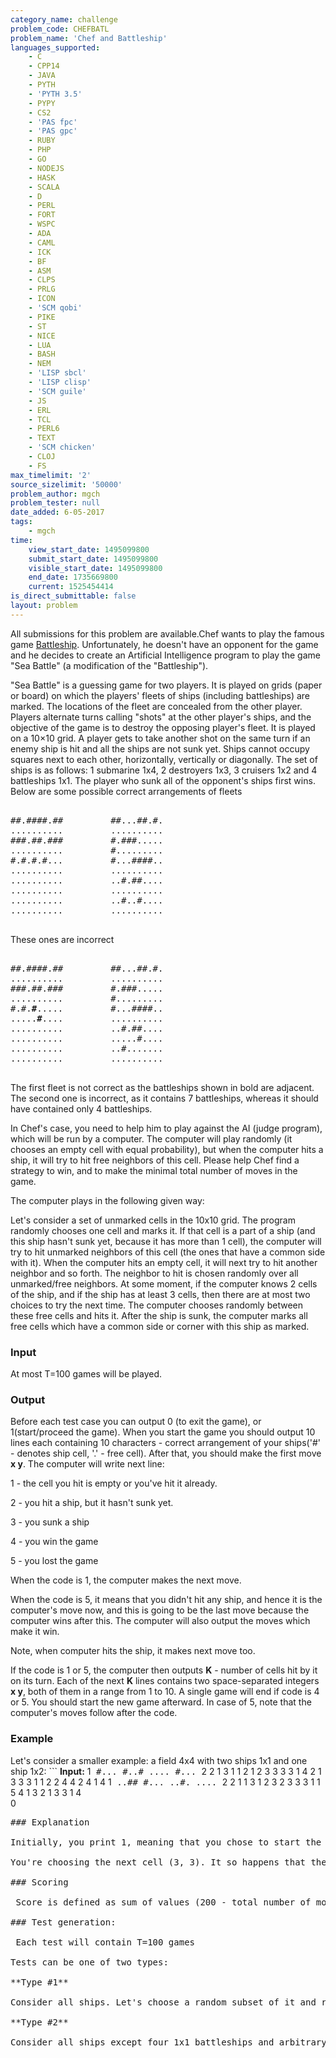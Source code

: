 ```yaml
---
category_name: challenge
problem_code: CHEFBATL
problem_name: 'Chef and Battleship'
languages_supported:
    - C
    - CPP14
    - JAVA
    - PYTH
    - 'PYTH 3.5'
    - PYPY
    - CS2
    - 'PAS fpc'
    - 'PAS gpc'
    - RUBY
    - PHP
    - GO
    - NODEJS
    - HASK
    - SCALA
    - D
    - PERL
    - FORT
    - WSPC
    - ADA
    - CAML
    - ICK
    - BF
    - ASM
    - CLPS
    - PRLG
    - ICON
    - 'SCM qobi'
    - PIKE
    - ST
    - NICE
    - LUA
    - BASH
    - NEM
    - 'LISP sbcl'
    - 'LISP clisp'
    - 'SCM guile'
    - JS
    - ERL
    - TCL
    - PERL6
    - TEXT
    - 'SCM chicken'
    - CLOJ
    - FS
max_timelimit: '2'
source_sizelimit: '50000'
problem_author: mgch
problem_tester: null
date_added: 6-05-2017
tags:
    - mgch
time:
    view_start_date: 1495099800
    submit_start_date: 1495099800
    visible_start_date: 1495099800
    end_date: 1735669800
    current: 1525454414
is_direct_submittable: false
layout: problem
---
```

All submissions for this problem are available.Chef wants to play the famous game [Battleship](https://en.wikipedia.org/wiki/Battleship_(game)). Unfortunately, he doesn't have an opponent for the game and he decides to create an Artificial Intelligence program to play the game "Sea Battle" (a modification of the "Battleship").

"Sea Battle" is a guessing game for two players. It is played on grids (paper or board) on which the players' fleets of ships (including battleships) are marked. The locations of the fleet are concealed from the other player. Players alternate turns calling "shots" at the other player's ships, and the objective of the game is to destroy the opposing player's fleet. It is played on a 10×10 grid. A player gets to take another shot on the same turn if an enemy ship is hit and all the ships are not sunk yet. Ships cannot occupy squares next to each other, horizontally, vertically or diagonally. The set of ships is as follows: 1 submarine 1x4, 2 destroyers 1x3, 3 cruisers 1x2 and 4 battleships 1x1. The player who sunk all of the opponent's ships first wins. Below are some possible correct arrangements of fleets

<pre>
<tt>
##.####.##         ##...##.#.
..........         ..........
###.##.###         #.###.....
..........         #.........
#.#.#.#...         #...####..
..........         ..........
..........         ..#.##....
..........         ..........
..........         ..#..#....
..........         ..........
</tt>
</pre> These ones are incorrect

<pre>
<tt>
##.####.##         ##...##.#.
..........         ..........
###.##.###         #.###.....
..........         #.........
#.#.<b>#</b>.....         #...####..
.....<b>#</b>....         ..........
..........         ..#.##....
..........         .....#....
..........         ..#.......
..........         ..........
</tt>
</pre>The first fleet is not correct as the battleships shown in bold are adjacent. The second one is incorrect, as it contains 7 battleships, whereas it should have contained only 4 battleships.

 In Chef's case, you need to help him to play against the AI (judge program), which will be run by a computer. The computer will play randomly (it chooses an empty cell with equal probability), but when the computer hits a ship, it will try to hit free neighbors of this cell. Please help Chef find a strategy to win, and to make the minimal total number of moves in the game.

The computer plays in the following given way:

 Let's consider a set of unmarked cells in the 10x10 grid. The program randomly chooses one cell and marks it. If that cell is a part of a ship (and this ship hasn't sunk yet, because it has more than 1 cell), the computer will try to hit unmarked neighbors of this cell (the ones that have a common side with it). When the computer hits an empty cell, it will next try to hit another neighbor and so forth. The neighbor to hit is chosen randomly over all unmarked/free neighbors. At some moment, if the computer knows 2 cells of the ship, and if the ship has at least 3 cells, then there are at most two choices to try the next time. The computer chooses randomly between these free cells and hits it. After the ship is sunk, the computer marks all free cells which have a common side or corner with this ship as marked.

### Input

 At most T=100 games will be played.

### Output

 Before each test case you can output 0 (to exit the game), or 1(start/proceed the game). When you start the game you should output 10 lines each containing 10 characters - correct arrangement of your ships('#' - denotes ship cell, '.' - free cell). After that, you should make the first move **x y**. The computer will write next line:

 1 - the cell you hit is empty or you've hit it already.

 2 - you hit a ship, but it hasn't sunk yet.

 3 - you sunk a ship

 4 - you win the game

 5 - you lost the game

 When the code is 1, the computer makes the next move.

When the code is 5, it means that you didn't hit any ship, and hence it is the computer's move now, and this is going to be the last move because the computer wins after this. The computer will also output the moves which make it win.

Note, when computer hits the ship, it makes next move too.

If the code is 1 or 5, the computer then outputs **K** - number of cells hit by it on its turn. Each of the next **K** lines contains two space-separated integers **x y**, both of them in a range from 1 to 10. A single game will end if code is 4 or 5. You should start the new game afterward. In case of 5, note that the computer's moves follow after the code.

### Example

Let's consider a smaller example: a field 4x4 with two ships 1x1 and one ship 1x2: ```
<b>Input:</b>
1<tt>
#...
#..#
....
#...
</tt>
2 2
					1
					3
 					1 1
 					2 1
 					2 3
3 3
 					3
1 4
 					2
1 3
 					3
3 1
 					1
 					2
 					2 4
 					4 2
4 1
 					4
1<tt>
..##
#...
..#.
....
</tt>
2 2
                                         1
                                         1
                                         3 1
2 3
                                         2
3 3
                                         3
1 1
                                         5
                                         4
                                         1 3
                                         2 1
                                         3 3
                                         1 4                                          
0
<pre>### Explanation

Initially, you print 1, meaning that you chose to start the game. After that, you print a 10x10 field with correct arrangement of ships(where '#' denotes a cell with a ship, and '.' denotes a cell without a ship). In the example, we print a 4x4 field with 3 ships. After that, you make a shot in the position (2, 2). The computer prints a code 1, which means that no ship is located at the position (2, 2). Thereafter, the program hit your cell (1, 1), and after that makes one more turn in position (2, 1). Your ship on cells (1, 1)-(2, 1) is sunk now. The third shot of the program is at position (2, 3), but there is no ship there. So, computer made K=3 shots, and next 3 lines contain coordinates of the computer's shots on its turn.

You're choosing the next cell (3, 3). It so happens that there was a 1x1 battleship placed there and you have sunk it. Hence computer outputs 3. You next choose the next cells (1, 4) and (1, 3) respectively and a 1x2 ship (1, 4)-(1, 3) is sunk now. Note that the computer outputs a code 2 first and then 3 indicate that you first hit a ship and then sunk it. After one more turn, which we skip here, in the end, you shoot at position (4, 1) and kill the last of computer's ship, therefore computer prints 4 and game is over.

### Scoring

 Score is defined as sum of values (200 - total number of moves, if you win that game) over all the 100 games.

### Test generation: 

 Each test will contain T=100 games

Tests can be one of two types:

**Type #1**

Consider all ships. Let's choose a random subset of it and rotate every ship in the subset. After that, let's choose a random order of ships, and will add them one-by-one. Consider all possible positions where the ship can be located, and place it on random possible position.

**Type #2**

Consider all ships except four 1x1 battleships and arbitrary sub-rectangle of size **AxB**(6 A, **B** A and **B** are chosen randomly. Let's choose a random subset of it and rotate every ship in the subset. After that, let's choose a random order of ships, and will add them one-by-one in the chosen sub-rectangle. If in some moment we can't place the ship, repeat the procedure from the beginning one more time. After that, we will place 1x1 ships in the field 10x10 randomly over all possible positions one-by-one.
